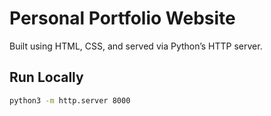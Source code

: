 # Personal Portfolio Website
Built using HTML, CSS, and served via Python’s HTTP server.

## Run Locally
```bash
python3 -m http.server 8000
